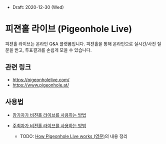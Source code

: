 * Draft: 2020-12-30 (Wed)

# 피젼홀 라이브 (Pigeonhole Live)

피젼홀 라이브는 온라인 Q&A 플랫폼입니다. 피젼홀을 통해 온라인으로 실시간/사전 질문을 받고, 투표결과를 손쉽게 모을 수 있습니다.

## 관련 링크

* https://pigeonholelive.com/
* https://www.pigeonhole.at/

## 사용법

* [참가자가 비젼홀 라이브를 사용하는 방법](how_to/use_pigeonhole_for_audience.md)

* [주최자가 비젼홀 라이브를 사용하는 방법](how_to/use_pigeonhole_for_organisers.md)
  * TODO: [How Pigeonhole Live works (영문)](https://pigeonholelive.com/how-it-works/#how=organiser)의 내용 정리

